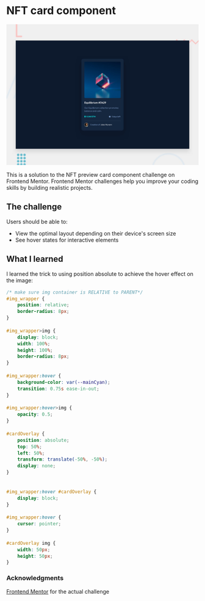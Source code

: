 # NFT card component

![Design preview for the NFT preview card component coding challenge](./design/desktop-preview.jpg)

This is a solution to the NFT preview card component challenge on Frontend Mentor. Frontend Mentor challenges help you improve your coding skills by building realistic projects.

## The challenge
Users should be able to:

- View the optimal layout depending on their device's screen size
- See hover states for interactive elements

## What I learned

I learned the trick to using position absolute to achieve the hover effect on the image:

```css
/* make sure img container is RELATIVE to PARENT*/
#img_wrapper {
    position: relative;
    border-radius: 8px;
}

#img_wrapper>img {
    display: block;
    width: 100%;
    height: 100%;
    border-radius: 8px;
}

#img_wrapper:hover {
    background-color: var(--mainCyan);
    transition: 0.75s ease-in-out;
}

#img_wrapper:hover>img {
    opacity: 0.5;
}

#cardOverlay {
    position: absolute;
    top: 50%;
    left: 50%;
    transform: translate(-50%, -50%);
    display: none;
}


#img_wrapper:hover #cardOverlay {
    display: block;
}

#img_wrapper:hover {
    cursor: pointer;
}

#cardOverlay img {
    width: 50px;
    height: 50px;
}
```

### Acknowledgments

[Frontend Mentor](https://www.frontendmentor.io/challenges/nft-preview-card-component-SbdUL_w0U) for the actual challenge